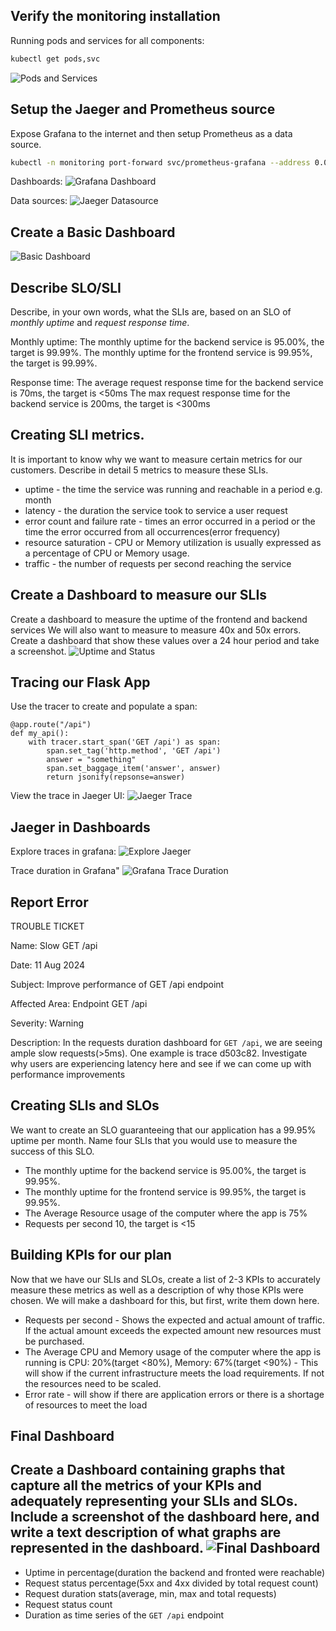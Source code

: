 ## Verify the monitoring installation

Running pods and services for all components:
```bash
kubectl get pods,svc
```
![Pods and Services](./answer-img/pods-services.png)


## Setup the Jaeger and Prometheus source
Expose Grafana to the internet and then setup Prometheus as a data source.

```bash
kubectl -n monitoring port-forward svc/prometheus-grafana --address 0.0.0.0 3000:80
```
Dashboards:
![Grafana Dashboard](./answer-img/grafana-dashboard.png)

Data sources:
![Jaeger Datasource](./answer-img/grafana-data-sources.png)

## Create a Basic Dashboard

![Basic Dashboard](./answer-img/grafana-simple-prometheus-dashboard.png)

## Describe SLO/SLI
Describe, in your own words, what the SLIs are, based on an SLO of *monthly uptime* and *request response time*.

Monthly uptime:
    The monthly uptime for the backend service is 95.00%, the target is 99.99%.
    The monthly uptime for the frontend service is 99.95%, the target is 99.99%.

Response time:
    The average request response time for the backend service is 70ms, the target is <50ms
    The max request response time for the backend service is 200ms, the target is <300ms

## Creating SLI metrics.
It is important to know why we want to measure certain metrics for our customers. Describe in detail 5 metrics to measure these SLIs. 
 
 - uptime - the time the service was running and reachable in a period e.g. month
 - latency - the duration the service took to service a user request
 - error count and failure rate - times an error occurred in a period or the time the error occurred from all occurrences(error frequency) 
 - resource saturation - CPU or Memory utilization is usually expressed as a percentage of CPU or Memory usage.
 - traffic - the number of requests per second reaching the service

## Create a Dashboard to measure our SLIs
Create a dashboard to measure the uptime of the frontend and backend services We will also want to measure to measure 40x and 50x errors. Create a dashboard that show these values over a 24 hour period and take a screenshot.
![Uptime and Status](./answer-img/uptime-and-status.png)
## Tracing our Flask App
Use the tracer to create and populate a span:
```
@app.route("/api")
def my_api():
    with tracer.start_span('GET /api') as span:
        span.set_tag('http.method', 'GET /api')
        answer = "something"
        span.set_baggage_item('answer', answer)
        return jsonify(repsonse=answer)
```

View the trace in Jaeger UI:
![Jaeger Trace](./answer-img/jaeger-trace.png)

## Jaeger in Dashboards
Explore traces in grafana:
![Explore Jaeger](./answer-img/jaeger-trace-grafana.png)

Trace duration in Grafana"
![Grafana Trace Duration](./answer-img/jaeger-trace-duration.png)
## Report Error

TROUBLE TICKET

Name: 
Slow GET /api 

Date: 
11 Aug 2024

Subject: 
Improve performance of GET /api endpoint

Affected Area: 
Endpoint GET /api

Severity: 
Warning

Description:
In the requests duration dashboard for `GET /api`, we are seeing ample slow requests(>5ms).
One example is trace d503c82. Investigate why users are experiencing latency here and see if we can come up with performance improvements

## Creating SLIs and SLOs
We want to create an SLO guaranteeing that our application has a 99.95% uptime per month. Name four SLIs that you would use to measure the success of this SLO.
- The monthly uptime for the backend service is 95.00%, the target is 99.95%.
- The monthly uptime for the frontend service is 99.95%, the target is 99.95%.
- The Average Resource usage of the computer where the app is 75%
- Requests per second 10, the target is <15

## Building KPIs for our plan
Now that we have our SLIs and SLOs, create a list of 2-3 KPIs to accurately measure these metrics as well as a description of why those KPIs were chosen. We will make a dashboard for this, but first, write them down here.
- Requests per second - Shows the expected and actual amount of traffic. If the actual amount exceeds the expected amount new resources must be purchased. 
- The Average CPU and Memory usage of the computer where the app is running is CPU: 20%(target <80%), Memory: 67%(target <90%) - This will show if the current infrastructure meets the load requirements. If not the resources need to be scaled.
- Error rate - will show if there are application errors or there is a shortage of resources to meet the load

## Final Dashboard
Create a Dashboard containing graphs that capture all the metrics of your KPIs and adequately representing your SLIs and SLOs. Include a screenshot of the dashboard here, and write a text description of what graphs are represented in the dashboard.
![Final Dashboard](./answer-img/final-dashboard.png)
 - 
 - Uptime in percentage(duration the backend and fronted were reachable)
 - Request status percentage(5xx and 4xx divided by total request count)
 - Request duration stats(average, min, max and total requests)
 - Request status count
 - Duration as time series of the `GET /api` endpoint

